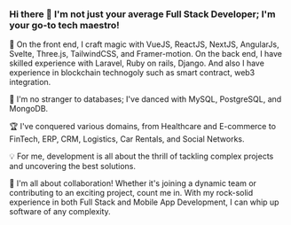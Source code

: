 ### Hi there 👋 I'm not just your average Full Stack Developer; I'm your go-to tech maestro!

🎨 On the front end, I craft magic with VueJS, ReactJS, NextJS, AngularJs, Svelte, Three.js, TailwindCSS, and Framer-motion.
   On the back end, I have skilled experience with Laravel, Ruby on rails, Django.
   And also I have experience in blockchain technogoly such as smart contract, web3 integration.

💾 I'm no stranger to databases; I've danced with MySQL, PostgreSQL, and MongoDB.

🏆 I've conquered various domains, from Healthcare and E-commerce to FinTech, ERP, CRM, Logistics, Car Rentals, and Social Networks.

💡 For me, development is all about the thrill of tackling complex projects and uncovering the best solutions.

👥 I'm all about collaboration! Whether it's joining a dynamic team or contributing to an exciting project, count me in. With my rock-solid experience in both Full Stack and Mobile App Development, I can whip up software of any complexity. 
